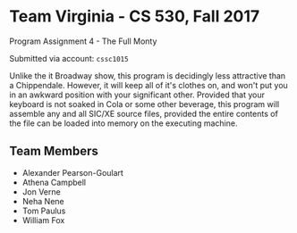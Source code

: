 # Team Virginia - CS 530, Fall 2017

Program Assignment 4 - The Full Monty

Submitted via account: `cssc1015`

Unlike the it Broadway show, this program is decidingly less attractive than a Chippendale. However, it will keep all of it's clothes on, and won't put you in an awkward position with your significant other. Provided that your keyboard is not soaked in Cola or some other beverage, this program will assemble any and all SIC/XE source files, provided the entire contents of the file can be loaded into memory on the executing machine.

## Team Members
+ Alexander Pearson-Goulart
+ Athena Campbell
+ Jon Verne
+ Neha Nene
+ Tom Paulus
+ William Fox
